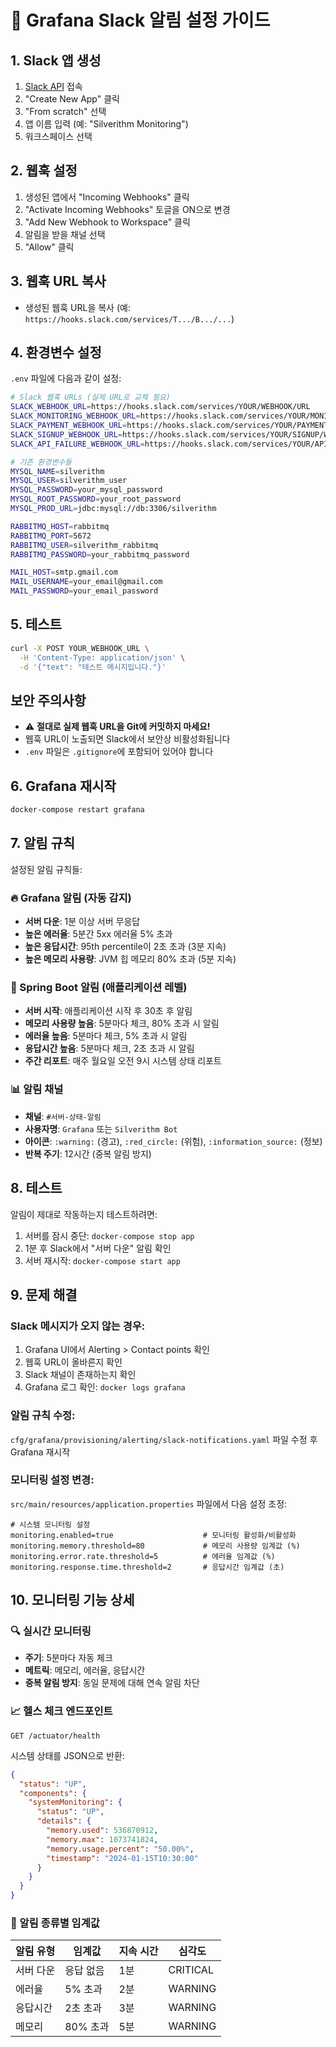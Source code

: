 # 🔔 Grafana Slack 알림 설정 가이드

## 1. Slack 앱 생성
1. [Slack API](https://api.slack.com/apps) 접속
2. "Create New App" 클릭
3. "From scratch" 선택
4. 앱 이름 입력 (예: "Silverithm Monitoring")
5. 워크스페이스 선택

## 2. 웹훅 설정
1. 생성된 앱에서 "Incoming Webhooks" 클릭
2. "Activate Incoming Webhooks" 토글을 ON으로 변경
3. "Add New Webhook to Workspace" 클릭
4. 알림을 받을 채널 선택
5. "Allow" 클릭

## 3. 웹훅 URL 복사
- 생성된 웹훅 URL을 복사 (예: `https://hooks.slack.com/services/T.../B.../...`)

## 4. 환경변수 설정
`.env` 파일에 다음과 같이 설정:

```bash
# Slack 웹훅 URLs (실제 URL로 교체 필요)
SLACK_WEBHOOK_URL=https://hooks.slack.com/services/YOUR/WEBHOOK/URL
SLACK_MONITORING_WEBHOOK_URL=https://hooks.slack.com/services/YOUR/MONITORING/URL
SLACK_PAYMENT_WEBHOOK_URL=https://hooks.slack.com/services/YOUR/PAYMENT/WEBHOOK_URL
SLACK_SIGNUP_WEBHOOK_URL=https://hooks.slack.com/services/YOUR/SIGNUP/WEBHOOK_URL
SLACK_API_FAILURE_WEBHOOK_URL=https://hooks.slack.com/services/YOUR/API_FAILURE/WEBHOOK_URL

# 기존 환경변수들
MYSQL_NAME=silverithm
MYSQL_USER=silverithm_user
MYSQL_PASSWORD=your_mysql_password
MYSQL_ROOT_PASSWORD=your_root_password
MYSQL_PROD_URL=jdbc:mysql://db:3306/silverithm

RABBITMQ_HOST=rabbitmq  
RABBITMQ_PORT=5672
RABBITMQ_USER=silverithm_rabbitmq
RABBITMQ_PASSWORD=your_rabbitmq_password

MAIL_HOST=smtp.gmail.com
MAIL_USERNAME=your_email@gmail.com
MAIL_PASSWORD=your_email_password
```

## 5. 테스트
```bash
curl -X POST YOUR_WEBHOOK_URL \
  -H 'Content-Type: application/json' \
  -d '{"text": "테스트 메시지입니다."}'
```

## 보안 주의사항
- ⚠️ **절대로 실제 웹훅 URL을 Git에 커밋하지 마세요!**
- 웹훅 URL이 노출되면 Slack에서 보안상 비활성화됩니다
- `.env` 파일은 `.gitignore`에 포함되어 있어야 합니다

## 6. Grafana 재시작

```bash
docker-compose restart grafana
```

## 7. 알림 규칙

설정된 알림 규칙들:

### 🔥 Grafana 알림 (자동 감지)
- **서버 다운**: 1분 이상 서버 무응답
- **높은 에러율**: 5분간 5xx 에러율 5% 초과
- **높은 응답시간**: 95th percentile이 2초 초과 (3분 지속)
- **높은 메모리 사용량**: JVM 힙 메모리 80% 초과 (5분 지속)

### 🤖 Spring Boot 알림 (애플리케이션 레벨)
- **서버 시작**: 애플리케이션 시작 후 30초 후 알림
- **메모리 사용량 높음**: 5분마다 체크, 80% 초과 시 알림
- **에러율 높음**: 5분마다 체크, 5% 초과 시 알림  
- **응답시간 높음**: 5분마다 체크, 2초 초과 시 알림
- **주간 리포트**: 매주 월요일 오전 9시 시스템 상태 리포트

### 📊 알림 채널
- **채널**: `#서버-상태-알림`
- **사용자명**: `Grafana` 또는 `Silverithm Bot`
- **아이콘**: `:warning:` (경고), `:red_circle:` (위험), `:information_source:` (정보)
- **반복 주기**: 12시간 (중복 알림 방지)

## 8. 테스트

알림이 제대로 작동하는지 테스트하려면:

1. 서버를 잠시 중단: `docker-compose stop app`
2. 1분 후 Slack에서 "서버 다운" 알림 확인
3. 서버 재시작: `docker-compose start app`

## 9. 문제 해결

### Slack 메시지가 오지 않는 경우:
1. Grafana UI에서 Alerting > Contact points 확인
2. 웹훅 URL이 올바른지 확인  
3. Slack 채널이 존재하는지 확인
4. Grafana 로그 확인: `docker logs grafana`

### 알림 규칙 수정:
`cfg/grafana/provisioning/alerting/slack-notifications.yaml` 파일 수정 후 Grafana 재시작

### 모니터링 설정 변경:
`src/main/resources/application.properties` 파일에서 다음 설정 조정:
```properties
# 시스템 모니터링 설정
monitoring.enabled=true                    # 모니터링 활성화/비활성화
monitoring.memory.threshold=80             # 메모리 사용량 임계값 (%)
monitoring.error.rate.threshold=5          # 에러율 임계값 (%)
monitoring.response.time.threshold=2       # 응답시간 임계값 (초)
```

## 10. 모니터링 기능 상세

### 🔍 실시간 모니터링
- **주기**: 5분마다 자동 체크
- **메트릭**: 메모리, 에러율, 응답시간
- **중복 알림 방지**: 동일 문제에 대해 연속 알림 차단

### 📈 헬스 체크 엔드포인트
```
GET /actuator/health
```
시스템 상태를 JSON으로 반환:
```json
{
  "status": "UP",
  "components": {
    "systemMonitoring": {
      "status": "UP",
      "details": {
        "memory.used": 536870912,
        "memory.max": 1073741824,
        "memory.usage.percent": "50.00%",
        "timestamp": "2024-01-15T10:30:00"
      }
    }
  }
}
```

### 🎯 알림 종류별 임계값
| 알림 유형 | 임계값 | 지속 시간 | 심각도 |
|-----------|--------|-----------|--------|
| 서버 다운 | 응답 없음 | 1분 | CRITICAL |
| 에러율 | 5% 초과 | 2분 | WARNING |
| 응답시간 | 2초 초과 | 3분 | WARNING |
| 메모리 | 80% 초과 | 5분 | WARNING | 